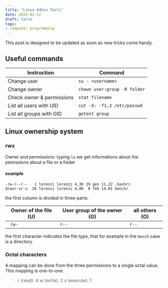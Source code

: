 ```yaml
---
title: "Linux Admin Tools"
date: 2024-02-12
draft: false
tags: 
- computer programming
---
```

This post is designed to be updated as soon as new tricks come handy.

## Useful commands

| Instruction                 |                      Command     |
|-----------------------------|----------------------------------|
| Change user                 | ```su - <username>```            |
| Change owner                | ```chown user:group -R folder``` |
| Check owner & permissions   | ```stat filename```              |
| List all users with UID     | ```cut -d: -f1,3 /etc/passwd```  |
| List all groups with GID    | ```getent group``` |
## Linux ownership system
### rwx
Owner and permissions: typing ```la``` we get informations about the pemissions about a file or a folder
#### example

```
-rw-r--r--   1 lorenzi lorenzi 4,3K 19 gen 11.22 .bashrc
drwxr-xr-x  26 lorenzi lorenzi 4,0K  8 feb 14.01 bench/
```

the first column is divided in three parts:

| Owner of the file (U) | User group of the owner (G) | all others (O) |
|-----------------------|-----------------------------|----------------|
|``` rw-```            | ```r--```                   | ```r--```      |

the first character indicates the file type, that for example in the ```bench``` case is a directory.

### Octal characters
A mapping can be done from the three permissions to a single octal value. 
This mapping is one-to-one.

> r (read): 4
> w (write): 2
> x (execute): 1
